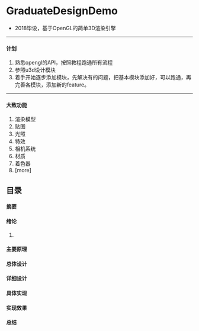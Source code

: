 # GraduateDesignDemo
* 2018毕设，基于OpenGL的简单3D渲染引擎
----
#### 计划
1. 熟悉opengl的API，按照教程跑通所有流程
2. 参照u3d设计模块
3. 着手开始逐步添加模块，先解决有的问题，把基本模块添加好，可以跑通，再完善各模块，添加新的feature。
----
#### 大致功能
1. 渲染模型
2. 贴图
3. 光照
4. 特效
5. 相机系统
6. 材质
7. 着色器
8. [more]

## 目录
#### 摘要
#### 绪论
1. 
#### 主要原理
#### 总体设计
#### 详细设计
#### 具体实现
#### 实现效果
#### 总结


